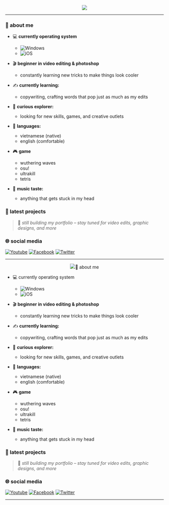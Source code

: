 <p align="center">
  <a href="https://github.com/DenverCoder1/readme-typing-svg"><img src="https://readme-typing-svg.demolab.com?font=Fira+Code&duration=2000&pause=1000&lines=this+is+nks&center=true&width=380&height=45"></a>
</p>

---

### 👤 about me

- 💻 **currently operating system**
  - ![Windows](https://img.shields.io/badge/windows-black?style=for-the-badge&logo=windows&logoColor=white)
  - ![iOS](https://img.shields.io/badge/android-black?style=for-the-badge&logo=android&logoColor=white)

- 🎬 **beginner in video editing & photoshop**  
  - constantly learning new tricks to make things look cooler

- ✍️ **currently learning:**  
  - copywriting, crafting words that pop just as much as my edits

- 🚩 **curious explorer:**  
  - looking for new skills, games, and creative outlets

- 🌟 **languages:**  
  - vietnamese (native)
  - english (comfortable)

- 🎮 **game**
  - wuthering waves
  - osu!
  - ultrakill
  - tetris

- 🎵 **music taste:**  
  - anything that gets stuck in my head

### 📸 latest projects

> 🚧 *still building my portfolio – stay tuned for video edits, graphic designs, and more*

### 🌐 social media
[![Youtube](https://img.shields.io/badge/-youtube-black?style=for-the-badge&logo=youtube)](https://twitter.com/nks5969)
[![Facebook](https://img.shields.io/badge/-Twitter-black?style=for-the-badge&logo=facebook)](https://facebook.com/hgha5969)
[![Twitter](https://img.shields.io/badge/-x-black?style=for-the-badge&logo=twitter)](https://twitter.com/nks5969)

---

<p align="center">
  <img src="https://readme-typing-svg.demolab.com?font=Fira+Code&duration=3000&pause=1000&color=F
---

### 👤 about me

- 💻 currently operating system
  - ![Windows](https://img.shields.io/badge/windows-black?style=for-the-badge&logo=windows&logoColor=white)
  - ![iOS](https://img.shields.io/badge/android-black?style=for-the-badge&logo=android&logoColor=white)

- 🎬 **beginner in video editing & photoshop**  
  - constantly learning new tricks to make things look cooler

- ✍️ **currently learning:**  
  - copywriting, crafting words that pop just as much as my edits

- 🚩 **curious explorer:**  
  - looking for new skills, games, and creative outlets

- 🌟 **languages:**  
  - vietnamese (native)
  - english (comfortable)

- 🎮 **game**
  - wuthering waves
  - osu!
  - ultrakill
  - tetris

- 🎵 **music taste:**  
  - anything that gets stuck in my head

### 📸 latest projects

> 🚧 *still building my portfolio – stay tuned for video edits, graphic designs, and more*

### 🌐 social media
[![Youtube](https://img.shields.io/badge/-youtube-black?style=for-the-badge&logo=youtube)](https://twitter.com/nks5969)
[![Facebook](https://img.shields.io/badge/-twitter-black?style=for-the-badge&logo=facebook)](https://facebook.com/hgha5969)
[![Twitter](https://img.shields.io/badge/-x-black?style=for-the-badge&logo=twitter)](https://twitter.com/nks5969)

---

<p align="center">
